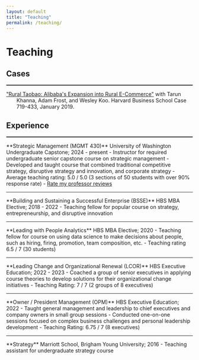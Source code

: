 ```yaml
---
layout: default
title: "Teaching"
permalink: /teaching/
---
```


# Teaching
## Cases
<hr style="border:1px solid gray"> 
<p style = "text-indent: -2em; padding-left: 2em;">
<a href="https://store.hbr.org/product/rural-taobao-alibaba-s-expansion-into-rural-e-commerce/719433?sku=719433-PDF-ENG" target="_blank">"Rural Taobao: Alibaba's Expansion into Rural E-Commerce"</a> with Tarun Khanna, Adam Frost, and Wesley Koo. Harvard Business School Case 719-433, January 2019.
</p>

## Experience
<hr style="border:1px solid gray">  
**Strategic Management (MGMT 430)**  
University of Washington Undergraduate Capstone; 2024 - present
  - Instructor for required undergraduate senior capstone course on strategic management
  - Developed and taught course that combined traditional competitive strategy, disruptive strategy and innovation, and corporate strategy
  - Average teaching rating: 5.0 / 5.0 (3 sections of 50 students with over 90% response rate)
  - <a href="https://www.ratemyprofessors.com/professor/2990680" target="_blank">Rate my professor reviews</a> 
<hr style="border:none;height:1px;"> 
**Building and Sustaining a Successful Enterprise (BSSE)**  
HBS MBA Elective; 2018 - 2022
  - Teaching fellow for popular course on strategy, entrepreneurship, and disruptive innovation
<hr style="border:none;height:1px;">  
**Leading with People Analytics**  
HBS MBA Elective; 2020
  - Teaching fellow for course on using data science to make decisions about people, such as hiring, firing, promotion, team composition, etc.
  - Teaching rating 6.5 / 7 (30 students)  
<hr style="border:none;height:1px;">   
**Leading Change and Organizational Renewal (LCOR)**  
HBS Executive Education; 2022 - 2023
  - Coached a group of senior executives in applying course theories to develop solutions for their organizational change initiatives  
  - Teaching Rating: 7 / 7 (2 groups of 8 executives)
<hr style="border:none;height:1px;">    
**Owner / President Management (OPM)**  
HBS Executive Education; 2022
  - Taught general management and leadership to chief executives and company owners in small group sessions
  - Conducted one-on-one sessions focused on complex business challenges and personal leadership development 
  - Teaching Rating: 6.75 / 7 (8 executives)
<hr style="border:none;height:1px;">     
**Strategy**  
Marriott School, Brigham Young University; 2016
  - Teaching assistant for undergraduate strategy course
  
